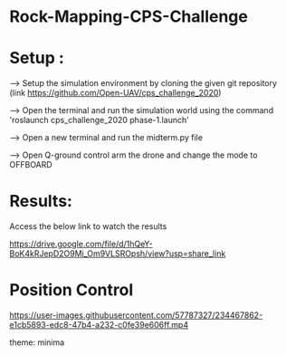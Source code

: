 # Rock-Mapping-CPS-Challenge
# Setup :
--> Setup the simulation environment by cloning the given git repository (link https://github.com/Open-UAV/cps_challenge_2020)

--> Open the terminal and run the simulation world using the command 'roslaunch cps_challenge_2020 phase-1.launch'

--> Open a new terminal and run the midterm.py file

--> Open Q-ground control arm the drone and change the mode to OFFBOARD

# Results:

Access the below link to watch the results

https://drive.google.com/file/d/1hQeY-BoK4kRJepD2O9Mi_Om9VLSROpsh/view?usp=share_link

# Position Control
https://user-images.githubusercontent.com/57787327/234467862-e1cb5893-edc8-47b4-a232-c0fe39e606ff.mp4



theme: minima
